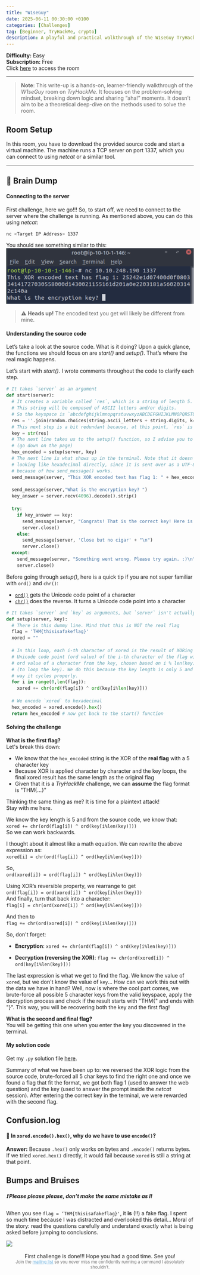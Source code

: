 ```yaml
---
title: "W1seGuy"
date: 2025-06-11 00:30:00 +0100
categories: [Challenges]
tag: [Beginner, TryHackMe, crypto]
description: A playful and practical walkthrough of the W1seGuy TryHackMe room.
---
```


**Difficulty:** Easy  
**Subscription:** Free  
Click [here](https://tryhackme.com/room/w1seguy) to access the room

---
> **Note**: This write-up is a hands-on, learner-friendly walkthrough of the *W1seGuy* room on *TryHackMe*. It focuses on the problem-solving mindset, breaking down logic and sharing “aha!” moments. It doesn’t aim to be a theoretical deep-dive on the methods used to solve the room.


## Room Setup

In this room, you have to download the provided source code and start a virtual machine. The machine runs a TCP server on port 1337, which you can connect to using *netcat* or a similar tool.

---
## 🧠 Brain Dump

####  Connecting to the server

First challenge, here we go!!! So, to start off, we need to connect to the server where the challenge is running.
As mentioned above, you can do this using *netcat*:

```bash
nc <Target IP Address> 1337
```

You should see something similar to this:
![](../assets/images/w1seguyterminal1.png)

> ⚠️ **Heads up!** The encoded text you get will likely be different from mine.


####  Understanding the source code
Let’s take a look at the source code. What is it doing? Upon a quick glance, the functions we should focus on are *start()* and *setup()*. That’s where the real magic happens. 

Let’s start with *start()*. I wrote comments throughout the code to clarify each step.

```python
# It takes `server` as an argument
def start(server):
  # It creates a variable called `res`, which is a string of length 5.
  # This string will be composed of ASCII letters and/or digits.
  # So the keyspace is `abcdefghijklmnopqrstuvwxyzABCDEFGHIJKLMNOPQRSTUVWXYZ0123456789`.  
  res = ''.join(random.choices(string.ascii_letters + string.digits, k=5))
  # This next step is a bit redundant because, at this point, `res` is already a string
  key = str(res)
  # The next line takes us to the setup() function, so I advise you to skip there now 
  # (go down on the page)
  hex_encoded = setup(server, key)
  # The next line is what shows up in the terminal. Note that it doesn’t show up
  # looking like hexadecimal directly, since it is sent over as a UTF-8 string
  # because of how send_message() works.
  send_message(server, "This XOR encoded text has flag 1: " + hex_encoded + "\n")
  
  send_message(server,"What is the encryption key? ")
  key_answer = server.recv(4096).decode().strip()

  try:
    if key_answer == key:
      send_message(server, "Congrats! That is the correct key! Here is flag 2: " + flag + "\n")
      server.close()
    else:
      send_message(server, 'Close but no cigar' + "\n")
      server.close()
  except:
    send_message(server, "Something went wrong. Please try again. :)\n")
    server.close()
```


Before going through *setup()*, here is a quick tip if you are not super familiar with `ord()` and `chr()`:
- [`ord()`](https://www.geeksforgeeks.org/ord-function-python/) gets the Unicode code point of a character
- [`chr()`](https://www.geeksforgeeks.org/chr-in-python/) does the reverse. It turns a Unicode code point into a character

```python
# It takes `server` and `key` as arguments, but `server` isn't actually used
def setup(server, key):
  # There is this dummy line. Mind that this is NOT the real flag
  flag = 'THM{thisisafakeflag}' 
  xored = ""

  # In this loop, each i-th character of xored is the result of XORing the
  # Unicode code point (ord value) of the i-th character of the flag with the
  # ord value of a character from the key, chosen based on i % len(key)
  # (to loop the key). We do this because the key length is only 5 and this
  # way it cycles properly.
  for i in range(0,len(flag)):
    xored += chr(ord(flag[i]) ^ ord(key[i%len(key)]))

  # We encode `xored` to hexadecimal
  hex_encoded = xored.encode().hex()
  return hex_encoded # now get back to the start() function
```
#### Solving the challenge
**What is the first flag?**  
Let's break this down:
- We know that the `hex_encoded` string is the XOR of the **real flag** with a 5 character key
- Because XOR is applied character by character and the key loops, the final xored result has the same length as the original flag
- Given that it is a *TryHackMe* challenge, we can **assume** the flag format is "THM{...}"

Thinking the same thing as me? It is time for a plaintext attack!  
Stay with me here.

We know the key length is 5 and from the source code, we know that:  
`xored += chr(ord(flag[i]) ^ ord(key[i%len(key)]))`  
So we can work backwards.

I thought about it almost like a math equation. We can rewrite the above expression as:  
`xored[i] = chr(ord(flag[i]) ^ ord(key[i%len(key)]))`  

So,  
`ord(xored[i]) = ord(flag[i]) ^ ord(key[i%len(key)])`  

Using XOR’s reversible property, we rearrange to get  
`ord(flag[i]) = ord(xored[i]) ^ ord(key[i%len(key)])`  
And finally, turn that back into a character:  
`flag[i] = chr(ord(xored[i]) ^ ord(key[i%len(key)]))`  

And then to  
`flag += chr(ord(xored[i]) ^ ord(key[i%len(key)]))`  


So, don't forget:
- **Encryption**: `xored += chr(ord(flag[i]) ^ ord(key[i%len(key)]))`  

- **Decryption (reversing the XOR)**: `flag += chr(ord(xored[i]) ^ ord(key[i%len(key)]))`  


The last expression is what we get to find the flag. We know the value of `xored`, but we don't know the value of `key`... How can we work this out with the data we have in hand?
Well, now is where the cool part comes, we brute-force all possible 5 character keys from the valid keyspace, apply the decryption process and check if the result starts with "THM{" and ends with "}". This way, you will be recovering both the key and the first flag! 

**What is the second and final flag?**  
You will be getting this one when you enter the key you discovered in the terminal.

#### My solution code
Get my `.py` solution file [here](/assets/files/w1seguy.py).

Summary of what we have been up to: we reversed the XOR logic from the source code, brute-forced all 5 char keys to find the right one and once we found a flag that fit the format, we got both flag 1 (used to answer the web question) and the key (used to answer the prompt inside the *netcat* session). After entering the correct key in the terminal, we were rewarded with the second flag.

## Confusion.log
#### 💭 In `xored.encode().hex()`, why do we have to use `encode()`?

**Answer:** Because `.hex()` only works on bytes and `.encode()` returns bytes. If we tried `xored.hex()` directly, it would fail because `xored` is still a string at that point.

## Bumps and Bruises
##### ❗️ Please please please, don’t make the same mistake as I!
When you see `flag = ‘THM{thisisafakeflag}'`, it **is** (!!) a fake flag. I spent so much time because I was distracted and overlooked this detail... Moral of the story: read the questions carefully and understand exactly what is being asked before jumping to conclusions.


![](https://media0.giphy.com/media/v1.Y2lkPTc5MGI3NjExcjRvaXB6ZTNiZHVxd2ExazBjb2kxbjV6eDVoNmdpbmpmcXlndjYwdCZlcD12MV9pbnRlcm5hbF9naWZfYnlfaWQmY3Q9Zw/1GrsfWBDiTN60/giphy.gif)
<div style="text-align: center; font-size: 1em;">
  First challenge is done!!! Hope you had a good time. See you!
</div>

<div style="text-align: center; font-size: 0.8em; opacity: 0.6;">
  Join the <a href="#" data-eo-form-toggle-id="bf3ab678-3118-11f0-9f74-59c668a2a47a" 
    style="color: #007acc; text-decoration: underline; cursor: pointer; opacity: 1;"
  >mailing list</a> so you never miss me confidently running a command I absolutely shouldn’t.
</div>

<script>
  if (!window.__eo_script_loaded) {
    window.__eo_script_loaded = true;
    const s = document.createElement("script");
    s.src = "https://eocampaign1.com/form/bf3ab678-3118-11f0-9f74-59c668a2a47a.js";
    s.setAttribute("data-form", "bf3ab678-3118-11f0-9f74-59c668a2a47a");
    s.async = true;
    document.body.appendChild(s);
  }
</script>